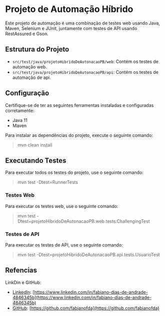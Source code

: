 # Projeto de Automação Híbrido

Este projeto de automação é uma combinação de testes web usando Java, Maven, Selenium e JUnit, juntamente com testes de API usando RestAssured e Gson.

## Estrutura do Projeto

- `src/test/java/projetoHibridoDeAutonacaoPB/web`: Contém os testes de automação web.
- `src/test/java/projetoHibridoDeAutonacaoPB/api`: Contém os testes de automação de api.


## Configuração

Certifique-se de ter as seguintes ferramentas instaladas e configuradas corretamente:

- Java 11
- Maven

Para instalar as dependências do projeto, execute o seguinte comando:

> mvn clean install

## Executando Testes
Para executar todos os testes do projeto, use o seguinte comando:
>mvn test -Dtest=RunnerTests


### Testes Web

Para executar os testes web, use o seguinte comando:
>mvn test -Dtest=projetoHibridoDeAutonacaoPB.web.tests.ChallengingTest


### Testes de API


Para executar os testes de API, use o seguinte comando:
>mvn test -Dtest=projetoHibridoDeAutonacaoPB.api.tests.UsuarioTest


## Refencias
LinkDin e GitHub:

- [LinkedIn](Fabiano-dias-de-andrade): [https://www.linkedin.com/in/fabiano-dias-de-andrade-4846345b](https://www.linkedin.com/in/fabiano-dias-de-andrade-4846345b)
- [GitHub](Fabianofda): [https://github.com/fabianofda](https://github.com/fabianofda)

